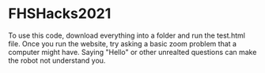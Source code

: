 # FHSHacks2021
To use this code, download everything into a folder and run the test.html file.
Once you run the website, try asking a basic zoom problem that a computer might have.
Saying "Hello" or other unrealted questions can make the robot not understand you.
